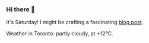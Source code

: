 ### Hi there :wave:

It's Saturday! I might be crafting a fascinating [blog post](https://benjaminwuethrich.dev).

Weather in Toronto: partly cloudy, at +12°C.
